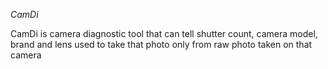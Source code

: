 *CamDi*

CamDi is camera diagnostic tool that can tell shutter count, camera model, brand and lens used to take that photo only from raw photo taken on that camera